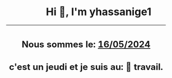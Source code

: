 <h1 align='center'>Hi 👋, I'm yhassanige1</h1>
<div align='center'>

|<h2 align='center'>Nous sommes le: <u>16/05/2024</u></h2><h2 align='center'>c'est un jeudi et je suis au: 🏢 travail.</h2>|
|---
</div>